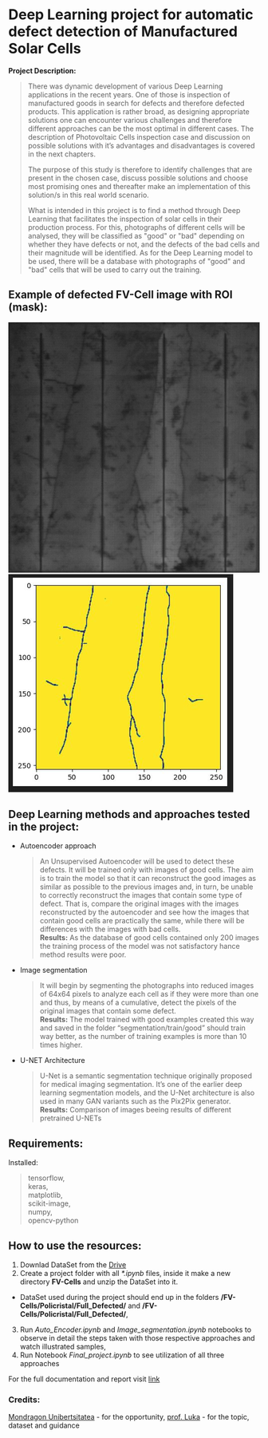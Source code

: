 # Deep Learning project for automatic defect detection of Manufactured Solar Cells

**Project Description:**
>  There was dynamic development of various Deep Learning applications in the recent years. One of those is inspection of manufactured goods in search for defects and therefore defected products. This application is rather broad, as designing appropriate solutions one can encounter various challenges and therefore different approaches can be the most optimal in different cases. The description of Photovoltaic Cells inspection case and discussion on possible solutions with it’s advantages and disadvantages is covered in the next chapters. 
>
> The purpose of this study is therefore to identify challenges that are present in the chosen case, discuss possible solutions and choose most promising ones and thereafter make an implementation of this solution/s in this real world scenario. 
>
> What is intended in this project is to find a method through Deep Learning that facilitates the inspection of solar cells in their production process. For this, photographs of different cells will be analysed, they will be classified as "good" or "bad" depending on whether they have defects or not, and the defects of the bad cells and their magnitude will be identified. As for the Deep Learning model to be used, there will be a database with photographs of "good" and "bad" cells that will be used to carry out the training.

## Example of defected FV-Cell image with ROI (mask):
![bmp](/assets/1130.bmp "A sample defected FV-Cell")
![ROI](/assets/ROI_ex.JPG "Sample ROI image of a FV-Cell")

## **Deep Learning methods and approaches tested in the project:**
- Autoencoder approach
  > An Unsupervised Autoencoder will be used to detect these defects. It will be trained only with images of good cells. The aim is to train the model so that it can reconstruct the good images as similar as possible to the previous images and, in turn, be unable to correctly reconstruct the images that contain some type of defect. That is, compare the original images with the images reconstructed by the autoencoder and see how the images that contain good cells are practically the same, while there will be differences with the images with bad cells. \
  > **Results:** As the database of good cells contained only 200 images the training process of the model was not satisfactory hance method results were poor.
- Image segmentation
  > It will begin by segmenting the photographs into reduced images of 64x64 pixels to analyze each cell as if they were more than one and thus, by means of a cumulative, detect the pixels of the original images that contain some defect. \
  > **Results:** The model trained with good examples created this way and saved in the folder “segmentation/train/good” should train way better, as the number of training examples is more than 10 times higher.
- U-NET Architecture
  > U-Net is a semantic segmentation technique originally proposed for medical imaging segmentation. It’s one of the earlier deep learning segmentation models, and the U-Net architecture is also used in many GAN variants such as the Pix2Pix generator. \
  > **Results:** Comparison of images beeing results of different pretrained U-NETs

## Requirements:

Installed:
 > tensorflow, \
 > keras, \
 > matplotlib, \
 > scikit-image, \
 > numpy, \
 > opencv-python

## How to use the resources:

1. Downlad DataSet from the [Drive](https://drive.google.com/file/d/1KHIzLBT4mDT78LYAmoBT76wBO5z4e8a2/view?usp=sharing)
2. Create a project folder with all *\*.ipynb* files, inside it make a new directory **FV-Cells** and unzip the DataSet into it.
- DataSet used during the project should end up in the folders **/FV-Cells/Policristal/Full_Defected/** and **/FV-Cells/Policristal/Full_Defected/**,
3. Run *Auto_Encoder.ipynb* and *Image_segmentation.ipynb* notebooks to observe in detail the steps taken with those respective approaches and watch illustrated samples,
4. Run Notebook *Final_project.ipynb* to see utilization of all three approaches

For the full documentation and report visit [link](https://drive.google.com/file/d/18QVaWcz89qqX2FUrP4Oz0Faoa4F8xLXv/view?usp=sharing)

### Credits:

[Mondragon Unibertsitatea](https://www.mondragon.edu/en/home) - for the opportunity,
[prof. Luka](https://www.linkedin.com/in/luka-eciolaza-9a015a13/) - for the topic, dataset and guidance
